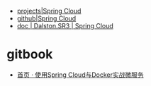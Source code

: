 

* [projects|Spring Cloud ](http://projects.spring.io/spring-cloud/)
* [github|Spring Cloud](https://github.com/spring-cloud)
* [doc | Dalston.SR3 | Spring Cloud ](http://cloud.spring.io/spring-cloud-static/Dalston.SR3/)

# gitbook

* [首页 · 使用Spring Cloud与Docker实战微服务 ](https://eacdy.gitbooks.io/spring-cloud-book/content/)